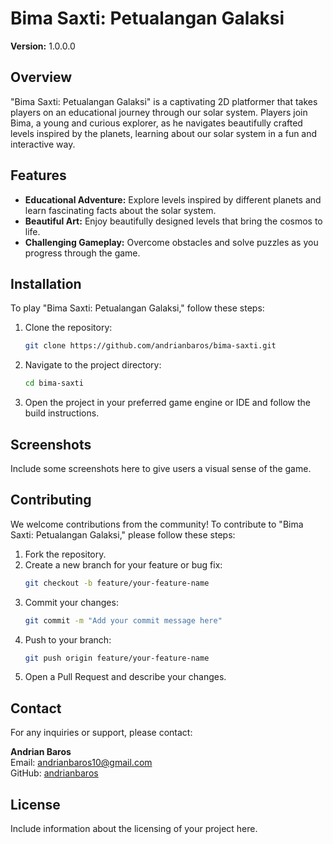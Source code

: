# Bima Saxti: Petualangan Galaksi

**Version:** 1.0.0.0

## Overview
"Bima Saxti: Petualangan Galaksi" is a captivating 2D platformer that takes players on an educational journey through our solar system. Players join Bima, a young and curious explorer, as he navigates beautifully crafted levels inspired by the planets, learning about our solar system in a fun and interactive way.

## Features
- **Educational Adventure:** Explore levels inspired by different planets and learn fascinating facts about the solar system.
- **Beautiful Art:** Enjoy beautifully designed levels that bring the cosmos to life.
- **Challenging Gameplay:** Overcome obstacles and solve puzzles as you progress through the game.

## Installation
To play "Bima Saxti: Petualangan Galaksi," follow these steps:

1. Clone the repository:
    ```bash
    git clone https://github.com/andrianbaros/bima-saxti.git
    ```
2. Navigate to the project directory:
    ```bash
    cd bima-saxti
    ```
3. Open the project in your preferred game engine or IDE and follow the build instructions.

## Screenshots
Include some screenshots here to give users a visual sense of the game.

## Contributing
We welcome contributions from the community! To contribute to "Bima Saxti: Petualangan Galaksi," please follow these steps:

1. Fork the repository.
2. Create a new branch for your feature or bug fix:
    ```bash
    git checkout -b feature/your-feature-name
    ```
3. Commit your changes:
    ```bash
    git commit -m "Add your commit message here"
    ```
4. Push to your branch:
    ```bash
    git push origin feature/your-feature-name
    ```
5. Open a Pull Request and describe your changes.

## Contact
For any inquiries or support, please contact:

**Andrian Baros**  
Email: [andrianbaros10@gmail.com](mailto:andrianbaros10@gmail.com)  
GitHub: [andrianbaros](https://github.com/andrianbaros)

## License
Include information about the licensing of your project here.

